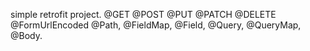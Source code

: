 simple retrofit project.
@GET
@POST
@PUT
@PATCH
@DELETE
@FormUrlEncoded
@Path, @FieldMap, @Field, @Query, @QueryMap, @Body.
